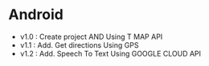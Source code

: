 # Android
- v1.0 : Create project AND Using T MAP API
- v1.1 : Add. Get directions Using GPS
- v1.2 : Add. Speech To Text Using GOOGLE CLOUD API

